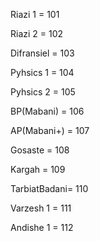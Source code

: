 Riazi 1 = 101

Riazi 2 = 102

Difransiel = 103

Pyhsics 1 = 104

Pyhsics 2 = 105

BP(Mabani) = 106

AP(Mabani+) = 107

Gosaste = 108

Kargah = 109

TarbiatBadani= 110

Varzesh 1 = 111

Andishe 1 = 112
